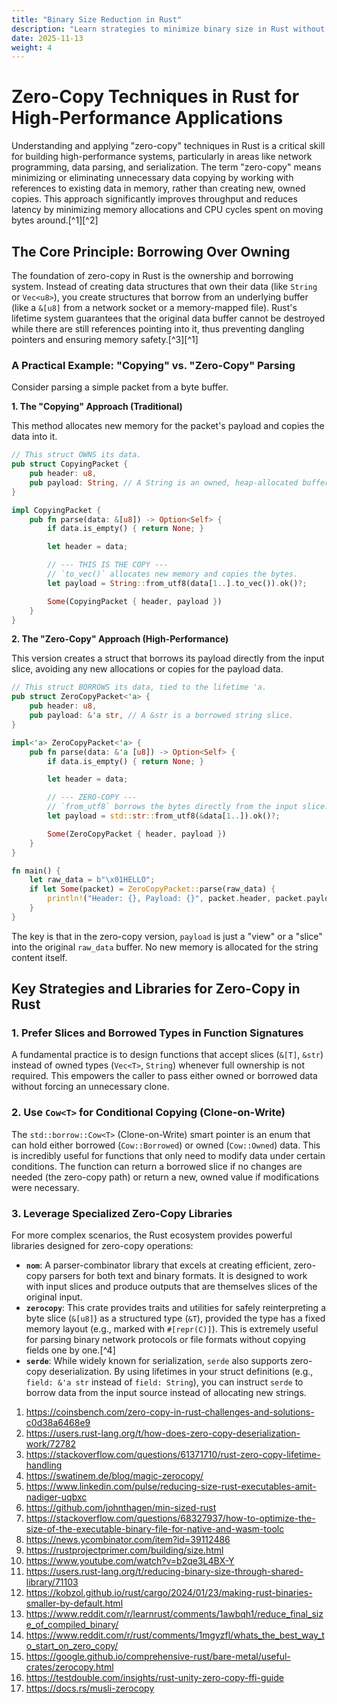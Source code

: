 ```yaml
---
title: "Binary Size Reduction in Rust"
description: "Learn strategies to minimize binary size in Rust without sacrificing performance."
date: 2025-11-13
weight: 4
---
```


# Zero-Copy Techniques in Rust for High-Performance Applications

Understanding and applying "zero-copy" techniques in Rust is a critical skill for building high-performance systems, particularly in areas like network programming, data parsing, and serialization. The term "zero-copy" means minimizing or eliminating unnecessary data copying by working with references to existing data in memory, rather than creating new, owned copies. This approach significantly improves throughput and reduces latency by minimizing memory allocations and CPU cycles spent on moving bytes around.[^1][^2]

## The Core Principle: Borrowing Over Owning

The foundation of zero-copy in Rust is the ownership and borrowing system. Instead of creating data structures that own their data (like `String` or `Vec<u8>`), you create structures that borrow from an underlying buffer (like a `&[u8]` from a network socket or a memory-mapped file). Rust's lifetime system guarantees that the original data buffer cannot be destroyed while there are still references pointing into it, thus preventing dangling pointers and ensuring memory safety.[^3][^1]

### A Practical Example: "Copying" vs. "Zero-Copy" Parsing

Consider parsing a simple packet from a byte buffer.

**1. The "Copying" Approach (Traditional)**

This method allocates new memory for the packet's payload and copies the data into it.

```rust
// This struct OWNS its data.
pub struct CopyingPacket {
    pub header: u8,
    pub payload: String, // A String is an owned, heap-allocated buffer.
}

impl CopyingPacket {
    pub fn parse(data: &[u8]) -> Option<Self> {
        if data.is_empty() { return None; }

        let header = data;

        // --- THIS IS THE COPY ---
        // `to_vec()` allocates new memory and copies the bytes.
        let payload = String::from_utf8(data[1..].to_vec()).ok()?;

        Some(CopyingPacket { header, payload })
    }
}
```

**2. The "Zero-Copy" Approach (High-Performance)**

This version creates a struct that borrows its payload directly from the input slice, avoiding any new allocations or copies for the payload data.

```rust
// This struct BORROWS its data, tied to the lifetime 'a.
pub struct ZeroCopyPacket<'a> {
    pub header: u8,
    pub payload: &'a str, // A &str is a borrowed string slice.
}

impl<'a> ZeroCopyPacket<'a> {
    pub fn parse(data: &'a [u8]) -> Option<Self> {
        if data.is_empty() { return None; }

        let header = data;

        // --- ZERO-COPY ---
        // `from_utf8` borrows the bytes directly from the input slice.
        let payload = std::str::from_utf8(&data[1..]).ok()?;

        Some(ZeroCopyPacket { header, payload })
    }
}

fn main() {
    let raw_data = b"\x01HELLO";
    if let Some(packet) = ZeroCopyPacket::parse(raw_data) {
        println!("Header: {}, Payload: {}", packet.header, packet.payload);
    }
}
```

The key is that in the zero-copy version, `payload` is just a "view" or a "slice" into the original `raw_data` buffer. No new memory is allocated for the string content itself.

## Key Strategies and Libraries for Zero-Copy in Rust

### 1. Prefer Slices and Borrowed Types in Function Signatures

A fundamental practice is to design functions that accept slices (`&[T]`, `&str`) instead of owned types (`Vec<T>`, `String`) whenever full ownership is not required. This empowers the caller to pass either owned or borrowed data without forcing an unnecessary clone.

### 2. Use `Cow<T>` for Conditional Copying (Clone-on-Write)

The `std::borrow::Cow<T>` (Clone-on-Write) smart pointer is an enum that can hold either borrowed (`Cow::Borrowed`) or owned (`Cow::Owned`) data. This is incredibly useful for functions that only need to modify data under certain conditions. The function can return a borrowed slice if no changes are needed (the zero-copy path) or return a new, owned value if modifications were necessary.

### 3. Leverage Specialized Zero-Copy Libraries

For more complex scenarios, the Rust ecosystem provides powerful libraries designed for zero-copy operations:

* **`nom`**: A parser-combinator library that excels at creating efficient, zero-copy parsers for both text and binary formats. It is designed to work with input slices and produce outputs that are themselves slices of the original input.
* **`zerocopy`**: This crate provides traits and utilities for safely reinterpreting a byte slice (`&[u8]`) as a structured type (`&T`), provided the type has a fixed memory layout (e.g., marked with `#[repr(C)]`). This is extremely useful for parsing binary network protocols or file formats without copying fields one by one.[^4]
* **`serde`**: While widely known for serialization, `serde` also supports zero-copy deserialization. By using lifetimes in your struct definitions (e.g., `field: &'a str` instead of `field: String`), you can instruct `serde` to borrow data from the input source instead of allocating new strings.

1. https://coinsbench.com/zero-copy-in-rust-challenges-and-solutions-c0d38a6468e9
2. https://users.rust-lang.org/t/how-does-zero-copy-deserialization-work/72782
3. https://stackoverflow.com/questions/61371710/rust-zero-copy-lifetime-handling
4. https://swatinem.de/blog/magic-zerocopy/
5. https://www.linkedin.com/pulse/reducing-size-rust-executables-amit-nadiger-uqbxc
6. https://github.com/johnthagen/min-sized-rust
7. https://stackoverflow.com/questions/68327937/how-to-optimize-the-size-of-the-executable-binary-file-for-native-and-wasm-toolc
8. https://news.ycombinator.com/item?id=39112486
9. https://rustprojectprimer.com/building/size.html
10. https://www.youtube.com/watch?v=b2qe3L4BX-Y
11. https://users.rust-lang.org/t/reducing-binary-size-through-shared-library/71103
12. https://kobzol.github.io/rust/cargo/2024/01/23/making-rust-binaries-smaller-by-default.html
13. https://www.reddit.com/r/learnrust/comments/1awbqh1/reduce_final_size_of_compiled_binary/
14. https://www.reddit.com/r/rust/comments/1mgyzfl/whats_the_best_way_to_start_on_zero_copy/
15. https://google.github.io/comprehensive-rust/bare-metal/useful-crates/zerocopy.html
16. https://testdouble.com/insights/rust-unity-zero-copy-ffi-guide
17. https://docs.rs/musli-zerocopy
